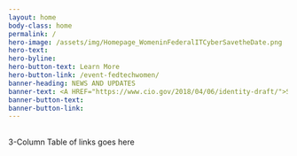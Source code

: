 ```yaml
---
layout: home
body-class: home
permalink: /
hero-image: /assets/img/Homepage_WomeninFederalITCyberSavetheDate.png
hero-text: 
hero-byline: 
hero-button-text: Learn More
hero-button-link: /event-fedtechwomen/
banner-heading: NEWS AND UPDATES
banner-text: <A HREF="https://www.cio.gov/2018/04/06/identity-draft/">Strengthening the Cybersecurity of Federal Agencies through Improved Identity, Credential, and Access Management (ICAM)</a> <br> <A HREF="https://www.cio.gov/2018/03/15/innovation-sandbox-launch/">READ THE LATEST FROM THE CIO COMMUNITY</A>
banner-button-text: 
banner-button-link: 
---
```

## 
3-Column Table of links goes here

